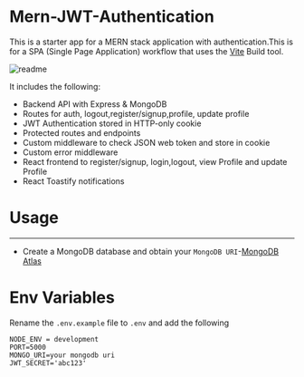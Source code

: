 # Mern-JWT-Authentication
This is a starter app for a MERN stack application with authentication.This is for a SPA (Single Page Application) workflow that uses the [Vite](https://vitejs.dev/guide/) Build tool.

![readme](https://github.com/Vysint/Mern-JWT-Authentication/assets/109030133/5ed06d8c-80e3-4b34-9da9-3a4f34e449de)

It includes the following:
- Backend API with Express & MongoDB
- Routes for auth, logout,register/signup,profile, update profile
- JWT Authentication stored in HTTP-only cookie
- Protected routes and endpoints
- Custom middleware to check JSON web token and store in cookie
- Custom error middleware
- React frontend to register/signup, login,logout, view Profile and update Profile
- React Toastify notifications

# Usage
---
- Create a MongoDB database and obtain your `MongoDB URI`-[MongoDB Atlas](https://www.mongodb.com/cloud/atlas/register)

# Env Variables
Rename the `.env.example` file to `.env` and add the following

```
NODE_ENV = development
PORT=5000
MONGO_URI=your mongodb uri
JWT_SECRET='abc123'
```
